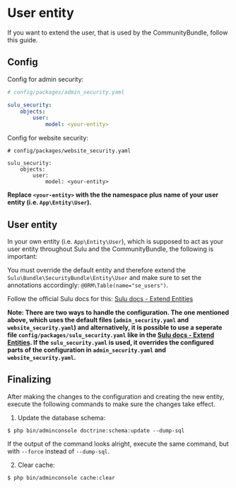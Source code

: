 # User entity

If you want to extend the user, that is used by the CommunityBundle, follow this guide.

## Config

Config for admin security:

```yml
# config/packages/admin_security.yaml

sulu_security:
    objects:
        user:
            model: <your-entity>
```

Config for website security:

```
# config/packages/website_security.yaml

sulu_security:
    objects:
        user:
            model: <your-entity>
```

**Replace `<your-entity>` with the the namespace plus name of your user entity (i.e. `App\Entity\User`).**

## User entity

In your own entity (i.e. `App\Entity\User`), which is supposed to act as your user entity throughout Sulu and the
CommunityBundle, the following is important:

You must override the default entity and therefore extend the `Sulu\Bundle\SecurityBundle\Entity\User` and make sure
to set the annotations accordingly: `@ORM\Table(name="se_users")`.

Follow the official Sulu docs for this:
[Sulu docs - Extend Entities](https://docs.sulu.io/en/2.5/cookbook/extend-entities.html#create-a-entity)

**Note: There are two ways to handle the configuration. The one mentioned above, which uses the default files
(`admin_security.yaml` and `website_security.yaml`) and alternatively, it is possible to use a seperate file
`config/packages/sulu_security.yaml` like in the
[Sulu docs - Extend Entities](https://docs.sulu.io/en/2.5/cookbook/extend-entities.html#configuration).
If the `sulu_security.yaml` is used, it overrides the configured parts of the configuration in `admin_security.yaml`
and `website_security.yaml`.**

## Finalizing

After making the changes to the configuration and creating the new entity, execute the following commands to make sure
the changes take effect.

1. Update the database schema:

```
$ php bin/adminconsole doctrine:schema:update --dump-sql
```

If the output of the command looks alright, execute the same command, but with `--force` instead of `--dump-sql`.

2. Clear cache:

```
$ php bin/adminconsole cache:clear
```
